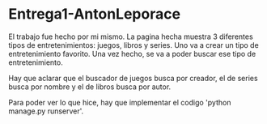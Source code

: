 # Entrega1-AntonLeporace

El trabajo fue hecho por mi mismo. 
La pagina hecha muestra 3 diferentes tipos de entretenimientos: juegos, libros y series. 
Uno va a crear un tipo de entretenimiento favorito. Una vez hecho, se va a poder buscar ese tipo de entretenimiento.

Hay que aclarar que el buscador de juegos busca por creador, el de series busca por nombre y el de libros busca por autor.

Para poder ver lo que hice, hay que implementar el codigo 'python manage.py runserver'. 
